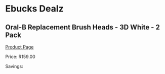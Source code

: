 
# Ebucks Dealz
## Oral-B Replacement Brush Heads - 3D White - 2 Pack
[Product Page](https://www.ebucks.com/web/shop/productSelected.do?prodId=1019210063&catId=908594260)

Price: R159.00

Savings: 


	